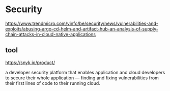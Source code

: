 # Security

https://www.trendmicro.com/vinfo/be/security/news/vulnerabilities-and-exploits/abusing-argo-cd-helm-and-artifact-hub-an-analysis-of-supply-chain-attacks-in-cloud-native-applications

## tool
https://snyk.io/product/

a developer security platform that enables application and cloud developers to secure their whole application — finding and fixing vulnerabilities from their first lines of code to their running cloud.
